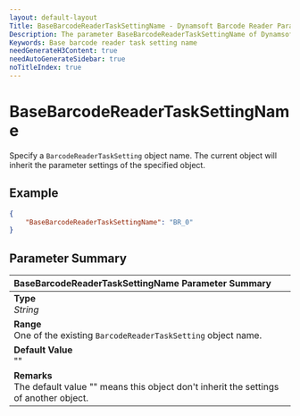 ```yaml
---
layout: default-layout
Title: BaseBarcodeReaderTaskSettingName - Dynamsoft Barcode Reader Parameters
Description: The parameter BaseBarcodeReaderTaskSettingName of Dynamsoft Barcode Reader defines the name of base BarcodeReaderTaskSetting.
Keywords: Base barcode reader task setting name
needGenerateH3Content: true
needAutoGenerateSidebar: true
noTitleIndex: true
---
```


#  BaseBarcodeReaderTaskSettingName

Specify a `BarcodeReaderTaskSetting` object name. The current object will inherit the parameter settings of the specified object.

## Example

```json
{
    "BaseBarcodeReaderTaskSettingName": "BR_0"
}
```

## Parameter Summary

| BaseBarcodeReaderTaskSettingName Parameter Summary |
| :----------------------------------------- |
| **Type**<br>*String* |
| **Range**<br>One of the existing `BarcodeReaderTaskSetting` object name. |
| **Default Value**<br>"" |
| **Remarks**<br>The default value "" means this object don't inherit the settings of another object. |
